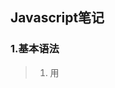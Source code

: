 ## Javascript笔记

### **1.基本语法**

> 1. 用<script>嵌入至html内，它可以在html语句体任意位置，但是会影响到它执行顺序一般嵌入在<head>标签体内
>
>    * 内部js : 就是<script>置于html体内
>    * 外部js : 利用<script src=" ">获取外部的js文件
>
> 2. 因为JavaScript是弱类型语言，所以它只需定义变量无需确定数据类型
>
>    * 原始数据类型
>      * number ：数字。 整数/小数/NaN(not a number 一个不是数字的数字类型)
>      * string :字符串。 字符串  "abc" "a" 'abc'
>      * boolean :true和false
>      * null :一个对象为空的占位符
>      * undefined :未定义。如果一个变量没有给初始化值，则会被默认赋值为undefined
>    * 引用数据类型：对象(null返回object是js的bug)
>
>    变量定义： var 变量名=初始化值；
>
>    返回变量的数据类型：typeof(变量)
>
> 3. 流程控制语句
>
>    * switch: 
>
>      * 在java中，switch语句可以接受的数据类型： byte int shor char,枚举(1.5) ,String(1.7)
>
>      * 在js中可以接受任意类型。switch(变量){case 1:  ;case 2: ;}
>
>    * if else、while、do while、for与Java差不多

### **2.javascript对象**

>* 基本对象
>
> 1. Function ：函数对象
>
>    * 创建：
>    
>       ~ ： `var fun = new Function(形参列表，函数体);`//忘记吧
>    
>        ~ ： function 方法名称(参数列表){
>    
>        ​           方法体
>    
>        ​        }
>    
>        ~ ：  var 方法名 = function(形式参数列表){
>                                方法体
>                }
>    
>    * 属性：
>    
>       length:代表形参的个数 即`fun.length`、或是`方法名.length`
>    
>    * 特点：
>    
>        ~ ：方法定义是，形参的类型不用写,返回值类型也不写。
>    
>        ~ ：方法是一个对象，如果定义名称相同的方法，会覆盖
>    
>        ~ ：在JS中，方法的调用只与方法的名称有关，和参数列表无关
>    
>        ~ ：在方法声明中有一个隐藏的内置对象（数组），arguments,封装所有的实际参数，当传入的参数个数大于形式参数个数
>
> 2. Array对象
>
>    * 创建 ：
>    
>        ~ : var arr = new Array(元素列表);
>    
>        ~ : var arr = new Array(默认长度)；
>    
>        ~ : var arr = [元素列表];
>    
>    * 方法  :  
>    
>        ~ ：join(参数):将数组中的元素按照指定的分隔符拼接为字符串
>    
>        ~ ：push()	向数组的末尾添加一个或更多元素，并返回新的长度
>    
>    * 属性 ：
>    
>        ~ ：length 数组长度
>    
>    * 特点 ：
>    
>       ~ ：数组元素类型可变
>    
>       ~ ：数组长度可变
>
> 3. Date对象
>
>    * 创建 ：
>    
>        var date = new Date();
>    
>    * 方法 ：
>
>​                ~ ：toLocaleString() //返回当前date对象对应的时间本地字符串格式
>
>​                ~ ：getTime() //获取毫秒值。返回当前如期对象描述的时间到1970年1月1日零点的毫秒值差
>
> 4. Math对象
>
>    * 创建 : 无需创建
>    * 方法
>
>    ​        ~ :random() :返回 0 ~ 1 之间的随机数。 含0不含1
>
>    ​        ~ : ceil() : 对数进行上舍入
>
>    ​        ~ : floor() : 对数进行下舍入
>
>    ​        ~ :round() : 把数四舍五入为最接近的整数
>
>    ​        ~ :PI 是它的属性
>
>5. RegExp对象 :正则表达式对象
>
>   * 正则表达式 ：
>
>     * 单个字符 : []
>
>       如： [a] [ab] (a或b)[a-zA-Z0-9_]
>
>       特殊符号代表特殊含义的单个字符:
>       						\d:单个数字字符 [0-9]
>       						\w:单个单词字符[a-zA-Z0-9_]
>
>     * 量词符号 ：
>
>       ?：表示出现0次或1次
>       *：表示出现0次或多次
>       +：出现1次或多次
>       {m,n}:表示 m<= 数量 <= n
>
>       * m如果缺省： {,n}:最多n次
>       *  n如果缺省：{m,} 最少m次
>
>     * 开始结束符号 ：
>
>       ^ : 开始
>
>       $ : 结束
>
>   * 正则对象 ：
>
>     * 创建 ：
>
>       ~ ：var reg = new RegExp("正则表达式");
>
>       ~ ：var reg = /正则表达式/;
>
>     * 方法 ：
>
>       ~ ：test(参数):验证指定的字符串是否符合正则定义的规范，返回布尔类型	
>
>   
>
>6. Global对象 :

## **3.DOM**

> 1. DOM：Document Object Model 文档对象模型
>
>    * 功能：
>      * 控制html文档的内容
>      * 获取页面标签(元素)对象：Element //document.getElementById("id值"):通过元素的id获取元素对象
>    * 操作Element对象：
>      * 修改属性值：
>        1. 明确获取的标签对象是谁
>        2. 查看W3C文档，查看该对象的属性有哪些
>      * 修改标签体内容：innerHTML
>        1. 获取元素对象
>        2. 使用innerHTML修改标签体内容
>    * 的
>
> 2. 事件：某些组件被执行了某些操作后，触发某些代码的执行
>
>    * 绑定事件：
>
>      1. 直接在html标签上，指定事件的属性(操作)，属性值就是js代码  //onclick--- 单击事件
>
>         ```javascript
>         <img id=light src="img/off.gif" onclick="alert('我被点了');"> //注意alert的那些符号 缺点html标签与事件耦合度太高了
>             
>         <body>
>         			<img id="light" src="img/off.gif"  onclick="fun();">
>         			<img id="light2" src="img/off.gif">
>         			
>         			<script>
>         			    function fun(){
>         			        alert('我被点了');
>         			        alert('我又被点了');
>         			    }	
>         			</script>
>         </body>
>         ```
>
>      2. 通过js获取元素对象，指定事件属性，设置一个函数
>
>         ```javascript
>         <!DOCTYPE html>
>         <html lang="en">
>         <head>
>             <meta charset="UTF-8">
>             <title>事件绑定</title>
>         </head>
>         <body>
>            <img id="p1" src="img/off.gif">
>         
>         </body>
>         <script>
>             function fun() {
>                 alert("点我干什么");
>             }
>             var p1=document.getElementById("p1");//不能没有双引号
>             p1.onclick=fun;//不能加括号
>         </script>
>         </html>
>         ```
>
>      3. kkkkk
>
> 3. 到底
>
>    

## **4.BOM**

>1. **BOM :**Browser Object Model 浏览器对象模型
>
>   * 将浏览器各个组成部分封装成对象
>
>     * **Window**：窗口对象
>
>     * Navigator ：浏览器对象 
>
>     * Screen : 显示器屏幕对象
>
>     * History：历史记录对象
>
>     * Location ：地址栏对象
>
>       ![](C:\Users\Administrator\github\images\js\js_BOM.png)
>
>2. **window对象**
>
>   * 创建：
>
>   * 方法：
>
>     1. 弹出的方法
>
>        - alert() :显示带有一段消息和一个确认按钮的警告框
>
>        - confirm() : 显示带有一段消息以及确认按钮和取消按钮的对话框,用户点击确定则返回ture,否则false
>
>          ![](C:\Users\Administrator\github\images\js\confirm.png)
>
>        - prompt() : 显示可提示用户输入的对话框,返回值返回用户输入的值，括号内可以写入提示信息
>
>     2. 打开关闭方法
>
>        * close() :关闭浏览器窗口,谁调用我,我关谁
>        * open() :打开一个新的浏览器窗口,返回新的Window对象可以被close()关闭使用,括号内输入打开的网址
>
>     3. 与定时器有关的对象
>
>        * setTimeout(参数1，参数2) :在指定的毫秒数后调用函数或计算表达式
>          1. js代码或者方法对象
>          2. 毫秒值
>          3. 返回值：唯一标识，用于取消定时器
>        * clearTimeout() :取消由 setTimeout() 方法设置的 timeout
>        * setInterval() :按照指定的周期（以毫秒计）来调用函数或计算表达式
>        * clearInterval() :取消由 setInterval() 设置的 timeout
>
>     4. 轮播图：
>
>        ![](C:\Users\Administrator\github\images\js\轮播图.png)
>
>   ​        
>
>   * 属性：
>
>     * 获取其他四个BOM对象
>
>       ~ ：就是说`var v = window.history`==`var v2=history`
>
>     * 获取DOM对象
>
>       ~   : `window.document.getElementById()`==`document.getElementById`// 上面的截图有document对象是包含在window对象里的是window的属性。
>
>   * 特点：直接调用Window对象不需要创建可以直接使用 window使用。 window.方法名();
>
>     window引用可以省略 方法名();如：`window.alert()`==`alert()`
>
>3. **Location对象** 
>
>   * 创建：
>
>     * window.location
>     * location
>
>   * 方法：
>
>     reload() : 重新加载当前文档。刷新
>
>   * 属性：
>
>     href :设置或返回完整的 URL
>
>4. **Element对象** 
>
>   * 创建：通过document来获取和创建
>   * 方法：
>     * setAttribute():设置属性
>     * removeAttribute() :删除属性
>
>5. **Node对象**
>
>   * 特点：可被认为是其他所有dom对象的父对象
>   * 方法：CURD dom树
>     * appendChild() :向节点的子节点列表的结尾添加新的子节点
>     * removeChild() :删除（并返回）当前节点的指定子节点
>     * replaceChild() :用新节点替换一个子节点
>   * 属性:parentNode 返回节点的父节点
>
>
>
>